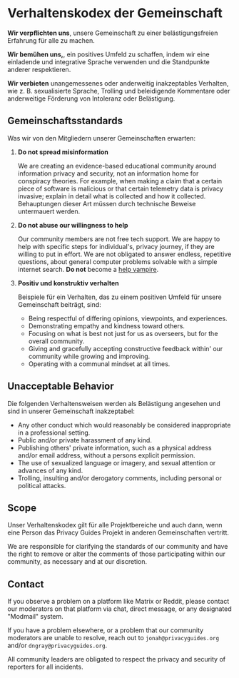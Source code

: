 # Verhaltenskodex der Gemeinschaft

**Wir verpflichten uns**, unsere Gemeinschaft zu einer belästigungsfreien Erfahrung für alle zu machen.

**Wir bemühen uns,**, ein positives Umfeld zu schaffen, indem wir eine einladende und integrative Sprache verwenden und die Standpunkte anderer respektieren.

**Wir verbieten** unangemessenes oder anderweitig inakzeptables Verhalten, wie z. B. sexualisierte Sprache, Trolling und beleidigende Kommentare oder anderweitige Förderung von Intoleranz oder Belästigung.

## Gemeinschaftsstandards

Was wir von den Mitgliedern unserer Gemeinschaften erwarten:

1. **Do not spread misinformation**

      We are creating an evidence-based educational community around information privacy and security, not an information home for conspiracy theories. For example, when making a claim that a certain piece of software is malicious or that certain telemetry data is privacy invasive; explain in detail what is collected and how it collected. Behauptungen dieser Art müssen durch technische Beweise untermauert werden.

2. **Do not abuse our willingness to help**

      Our community members are not free tech support. We are happy to help with specific steps for individual's, privacy journey, if they are willing to put in effort. We are not obligated to answer endless, repetitive questions, about general computer problems solvable with a simple internet search. **Do not** become a [help vampire](https://slash7.com/2006/12/22/vampires).

3. **Positiv und konstruktiv verhalten**

      Beispiele für ein Verhalten, das zu einem positiven Umfeld für unsere Gemeinschaft beiträgt, sind:

      - Being respectful of differing opinions, viewpoints, and experiences.
      - Demonstrating empathy and kindness toward others.
      - Focusing on what is best not just for us as overseers, but for the overall community.
      - Giving and gracefully accepting constructive feedback within' our community while growing and improving.
      - Operating with a communal mindset at all times.

## Unacceptable Behavior

Die folgenden Verhaltensweisen werden als Belästigung angesehen und sind in unserer Gemeinschaft inakzeptabel:

- Any other conduct which would reasonably be considered inappropriate in a professional setting.
- Public and/or private harassment of any kind.
- Publishing others' private information, such as a physical address and/or email address, without a persons explicit permission.
- The use of sexualized language or imagery, and sexual attention or advances of any kind.
- Trolling, insulting and/or derogatory comments, including personal or political attacks.

## Scope

Unser Verhaltenskodex gilt für alle Projektbereiche und auch dann, wenn eine Person das Privacy Guides Projekt in anderen Gemeinschaften vertritt.

We are responsible for clarifying the standards of our community and have the right to remove or alter the comments of those participating within our community, as necessary and at our discretion.

## Contact

If you observe a problem on a platform like Matrix or Reddit, please contact our moderators on that platform via chat, direct message, or any designated "Modmail" system.

If you have a problem elsewhere, or a problem that our community moderators are unable to resolve, reach out to `jonah@privacyguides.org` and/or `dngray@privacyguides.org`.

All community leaders are obligated to respect the privacy and security of reporters for all incidents.
